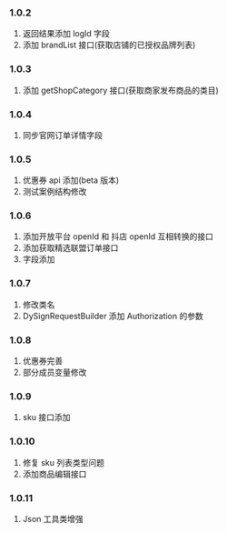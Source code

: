 ### 1.0.2

1. 返回结果添加 logId 字段
2. 添加 brandList 接口(获取店铺的已授权品牌列表)

### 1.0.3

1. 添加 getShopCategory 接口(获取商家发布商品的类目)

### 1.0.4

1. 同步官网订单详情字段

### 1.0.5

1. 优惠券 api 添加(beta 版本)
2. 测试案例结构修改

### 1.0.6

1. 添加开放平台 openId 和 抖店 openId 互相转换的接口
2. 添加获取精选联盟订单接口
3. 字段添加

### 1.0.7

1. 修改类名
2. DySignRequestBuilder 添加 Authorization 的参数

### 1.0.8

1. 优惠券完善
2. 部分成员变量修改

### 1.0.9

1. sku 接口添加

### 1.0.10

1. 修复 sku 列表类型问题
2. 添加商品编辑接口

### 1.0.11

1. Json 工具类增强